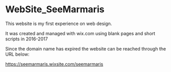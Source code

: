 # WebSite_SeeMarmaris


This website is my first experience on web design. 

It was created and managed with wix.com using blank pages and short scripts in 2016-2017

Since the domain name has expired the website can be reached through the URL below:

https://seemarmaris.wixsite.com/seemarmaris
